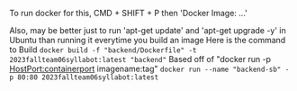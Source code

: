 To run docker for this, CMD + SHIFT + P then 'Docker Image: ...'

Also, may be better just to run 'apt-get update' and 'apt-get upgrade -y' in Ubuntu than running it everytime you build an image
Here is the command to Build 
`docker build -f "backend/Dockerfile" -t 2023fallteam06syllabot:latest "backend"`
Based off of "docker run -p <HostPort:containerport> imagename:tag"
`docker run --name "backend-sb" -p 80:80 2023fallteam06syllabot:latest` 
